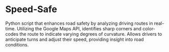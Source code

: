 # Speed-Safe
Python script that enhances road safety by analyzing driving routes in real-time. Utilizing the Google Maps API, identifies sharp corners and color-codes the route to indicate varying degrees of curvature. Allows drivers to anticipate turns and adjust their speed, providing insight into road conditions.
